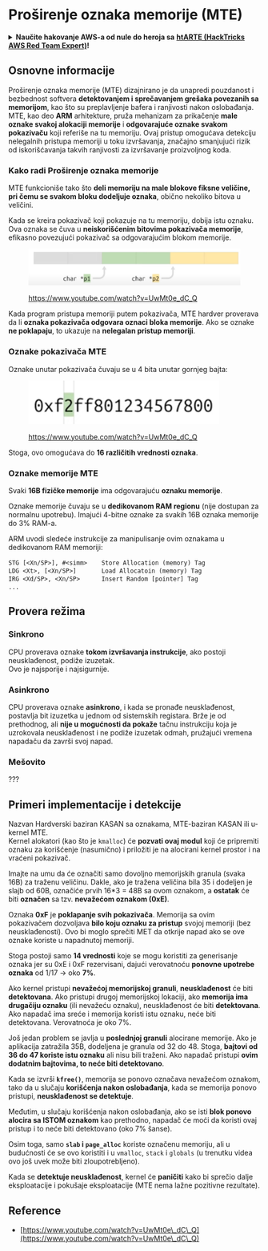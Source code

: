 # Proširenje oznaka memorije (MTE)

<details>

<summary><strong>Naučite hakovanje AWS-a od nule do heroja sa</strong> <a href="https://training.hacktricks.xyz/courses/arte"><strong>htARTE (HackTricks AWS Red Team Expert)</strong></a><strong>!</strong></summary>

Drugi načini podrške HackTricks-u:

* Ako želite da vidite svoju **kompaniju reklamiranu na HackTricks-u** ili da **preuzmete HackTricks u PDF formatu** proverite [**PLANOVE ZA PRIJAVU**](https://github.com/sponsors/carlospolop)!
* Nabavite [**zvanični PEASS & HackTricks swag**](https://peass.creator-spring.com)
* Otkrijte [**Porodicu PEASS**](https://opensea.io/collection/the-peass-family), našu kolekciju ekskluzivnih [**NFT-ova**](https://opensea.io/collection/the-peass-family)
* **Pridružite se** 💬 [**Discord grupi**](https://discord.gg/hRep4RUj7f) ili [**telegram grupi**](https://t.me/peass) ili nas **pratite** na **Twitteru** 🐦 [**@hacktricks\_live**](https://twitter.com/hacktricks\_live)**.**
* **Podelite svoje hakovanje trikove slanjem PR-ova na** [**HackTricks**](https://github.com/carlospolop/hacktricks) i [**HackTricks Cloud**](https://github.com/carlospolop/hacktricks-cloud) github repozitorijume.

</details>

## Osnovne informacije

Proširenje oznaka memorije (MTE) dizajnirano je da unapredi pouzdanost i bezbednost softvera **detektovanjem i sprečavanjem grešaka povezanih sa memorijom**, kao što su preplavljenje bafera i ranjivosti nakon oslobađanja. MTE, kao deo **ARM** arhitekture, pruža mehanizam za prikačenje **male oznake svakoj alokaciji memorije** i **odgovarajuće oznake svakom pokazivaču** koji referiše na tu memoriju. Ovaj pristup omogućava detekciju nelegalnih pristupa memoriji u toku izvršavanja, značajno smanjujući rizik od iskorišćavanja takvih ranjivosti za izvršavanje proizvoljnog koda.

### **Kako radi Proširenje oznaka memorije**

MTE funkcioniše tako što **deli memoriju na male blokove fiksne veličine, pri čemu se svakom bloku dodeljuje oznaka**, obično nekoliko bitova u veličini.&#x20;

Kada se kreira pokazivač koji pokazuje na tu memoriju, dobija istu oznaku. Ova oznaka se čuva u **neiskorišćenim bitovima pokazivača memorije**, efikasno povezujući pokazivač sa odgovarajućim blokom memorije.

<figure><img src="../../.gitbook/assets/image (1199).png" alt=""><figcaption><p><a href="https://www.youtube.com/watch?v=UwMt0e_dC_Q">https://www.youtube.com/watch?v=UwMt0e_dC_Q</a></p></figcaption></figure>

Kada program pristupa memoriji putem pokazivača, MTE hardver proverava da li **oznaka pokazivača odgovara oznaci bloka memorije**. Ako se oznake **ne poklapaju**, to ukazuje na **nelegalan pristup memoriji**.

### Oznake pokazivača MTE

Oznake unutar pokazivača čuvaju se u 4 bita unutar gornjeg bajta:

<figure><img src="../../.gitbook/assets/image (1200).png" alt=""><figcaption><p><a href="https://www.youtube.com/watch?v=UwMt0e_dC_Q">https://www.youtube.com/watch?v=UwMt0e_dC_Q</a></p></figcaption></figure>

Stoga, ovo omogućava do **16 različitih vrednosti oznaka**.

### Oznake memorije MTE

Svaki **16B fizičke memorije** ima odgovarajuću **oznaku memorije**.

Oznake memorije čuvaju se u **dedikovanom RAM regionu** (nije dostupan za normalnu upotrebu). Imajući 4-bitne oznake za svakih 16B oznaka memorije do 3% RAM-a.

ARM uvodi sledeće instrukcije za manipulisanje ovim oznakama u dedikovanom RAM memoriji:
```
STG [<Xn/SP>], #<simm>    Store Allocation (memory) Tag
LDG <Xt>, [<Xn/SP>]       Load Allocatoin (memory) Tag
IRG <Xd/SP>, <Xn/SP>      Insert Random [pointer] Tag
...
```
## Provera režima

### Sinkrono

CPU proverava oznake **tokom izvršavanja instrukcije**, ako postoji neusklađenost, podiže izuzetak.\
Ovo je najsporije i najsigurnije.

### Asinkrono

CPU proverava oznake **asinkrono**, i kada se pronađe neusklađenost, postavlja bit izuzetka u jednom od sistemskih registara. Brže je od prethodnog, ali **nije u mogućnosti da pokaže** tačnu instrukciju koja je uzrokovala neusklađenost i ne podiže izuzetak odmah, pružajući vremena napadaču da završi svoj napad.

### Mešovito

???

## Primeri implementacije i detekcije

Nazvan Hardverski baziran KASAN sa oznakama, MTE-baziran KASAN ili u-kernel MTE.\
Kernel alokatori (kao što je `kmalloc`) će **pozvati ovaj modul** koji će pripremiti oznaku za korišćenje (nasumično) i priložiti je na alocirani kernel prostor i na vraćeni pokazivač.

Imajte na umu da će označiti samo dovoljno memorijskih granula (svaka 16B) za traženu veličinu. Dakle, ako je tražena veličina bila 35 i dodeljen je slajb od 60B, označiće prvih 16\*3 = 48B sa ovom oznakom, a **ostatak** će biti **označen** sa tzv. **nevažećom oznakom (0xE)**.

Oznaka **0xF** je **poklapanje svih pokazivača**. Memorija sa ovim pokazivačem dozvoljava **bilo koju oznaku za pristup** svojoj memoriji (bez neusklađenosti). Ovo bi moglo sprečiti MET da otkrije napad ako se ove oznake koriste u napadnutoj memoriji.

Stoga postoji samo **14 vrednosti** koje se mogu koristiti za generisanje oznaka jer su 0xE i 0xF rezervisani, dajući verovatnoću **ponovne upotrebe oznaka** od 1/17 -> oko **7%**.

Ako kernel pristupi **nevažećoj memorijskoj granuli**, **neusklađenost** će biti **detektovana**. Ako pristupi drugoj memorijskoj lokaciji, ako **memorija ima drugačiju oznaku** (ili nevažeću oznaku), neusklađenost će biti **detektovana**. Ako napadač ima sreće i memorija koristi istu oznaku, neće biti detektovana. Verovatnoća je oko 7%.

Još jedan problem se javlja u **poslednjoj granuli** alocirane memorije. Ako je aplikacija zatražila 35B, dodeljena je granula od 32 do 48. Stoga, **bajtovi od 36 do 47 koriste istu oznaku** ali nisu bili traženi. Ako napadač pristupi **ovim dodatnim bajtovima, to neće biti detektovano**.

Kada se izvrši **`kfree()`**, memorija se ponovo označava nevažećom oznakom, tako da u slučaju **korišćenja nakon oslobađanja**, kada se memorija ponovo pristupi, **neusklađenost se detektuje**.

Međutim, u slučaju korišćenja nakon oslobađanja, ako se isti **blok ponovo alocira sa ISTOM oznakom** kao prethodno, napadač će moći da koristi ovaj pristup i to neće biti detektovano (oko 7% šanse).

Osim toga, samo **`slab` i `page_alloc`** koriste označenu memoriju, ali u budućnosti će se ovo koristiti i u `vmalloc`, `stack` i `globals` (u trenutku videa ovo još uvek može biti zloupotrebljeno).

Kada se **detektuje neusklađenost**, kernel će **paničiti** kako bi sprečio dalje eksploatacije i pokušaje eksploatacije (MTE nema lažne pozitivne rezultate).

## Reference

* [https://www.youtube.com/watch?v=UwMt0e\_dC\_Q](https://www.youtube.com/watch?v=UwMt0e\_dC\_Q)
